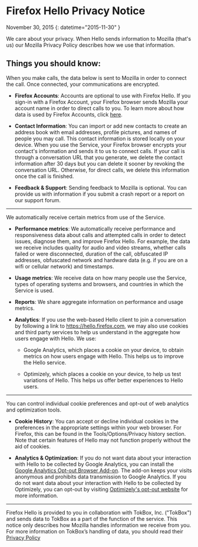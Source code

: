 # Firefox Hello Privacy Notice

November 30, 2015
{: datetime="2015-11-30" }

We care about your privacy. When Hello sends information to Mozilla (that's us) our Mozilla Privacy Policy describes how we use that information.

## Things you should know:

When you make calls, the data below is sent to Mozilla in order to connect the call. Once connected, your communications are encrypted.  

* **Firefox Accounts**: Accounts are optional to use with Firefox Hello.  If you sign-in with a Firefox Account, your Firefox browser sends Mozilla your account name in order to direct calls to you. To learn more about how data is used by Firefox Accounts, click [here](https://www.mozilla.org/en-US/privacy/firefox-cloud/).

* **Contact Information**: You can import or add new contacts to create an address book with email addresses, profile pictures, and names of people you may call.  This contact information is stored locally on your device. When you use the Service, your Firefox browser encrypts your contact's information and sends it to us to connect calls.  If your call is through a conversation URL that you generate, we delete the contact information after 30 days but you can delete it sooner by revoking the conversation URL.  Otherwise, for direct calls, we delete this information once the call is finished.

* **Feedback & Support**: Sending feedback to Mozilla is optional.  You can provide us with information if you submit a crash report or a report on our support forum.

---------------------------------------

We automatically receive certain metrics from use of the Service.

* **Performance metrics**: We automatically receive performance and responsiveness data about calls and attempted calls in order to detect issues, diagnose them, and improve Firefox Hello.  For example, the data we receive includes quality for audio and video streams, whether calls failed or were disconnected, duration of the call, obfuscated IP addresses, obfuscated network and hardware data (e.g. if you are on a wifi or cellular network) and timestamps.

* **Usage metrics**: We receive data on how many people use the Service, types of operating systems and browsers, and countries in which the Service is used.  

* **Reports**: We share aggregate information on performance and usage metrics.


* **Analytics**: If you use the web-based Hello client to join a conversation by following a link to https://hello.firefox.com, we may also use cookies and third party services to help us understand in the aggregate how users engage with Hello. We use: 

    * Google Analytics, which places a cookie on your device, to obtain metrics on how users engage with Hello. This helps us to improve the Hello service. 
    
    * Optimizely, which places a cookie on your device, to help us test variations of Hello. This helps us offer better experiences to Hello users.

---------------------------------------

You can control individual cookie preferences and opt-out of web analytics and
optimization tools.

* **Cookie History**: You can accept or decline individual cookies in the preferences
in the appropriate settings within your web browser. For Firefox, this can be
found in the Tools/Options/Privacy history section. Note that certain features
of Hello may not function properly without the aid of cookies.

* **Analytics & Optimization**: If you do not want data about your interaction with
Hello to be collected by Google Analytics, you can install the [Google Analytics
Opt-out Browser Add-on](https://tools.google.com/dlpage/gaoptout). The add-on keeps your visits anonymous and prohibits
data transmission to Google Analytics. If you do not want data about your
interaction with Hello to be collected by Optimizely, you can opt-out by
visiting [Optimizely's opt-out website](https://www.optimizely.com/opt_out) for more information.

---------------------------------------

Firefox Hello is provided to you in collaboration with TokBox, Inc. ("TokBox") and sends data to TokBox as a part of the function of the service.  This notice only describes how Mozilla handles information we receive from you. For more information on TokBox’s handling of data, you should read their [Privacy Policy]( https://tokbox.com/support/privacy-policy)
